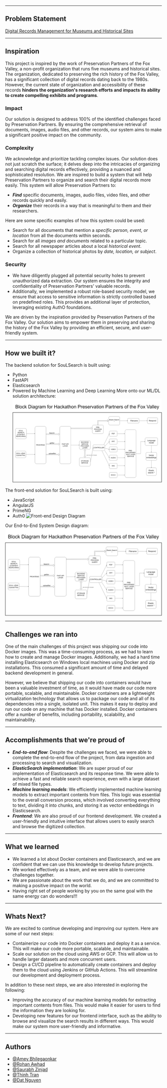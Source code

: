 

<hr>

## Problem Statement
[Digital Records Management for Museums and Historical Sites](https://docs.google.com/document/d/1kqOwkuZZAIePUPsvH6YkLQbFQpEA14E9JVRkMjyZ-Wg/edit#heading=h.crtjgri39oee)

<hr>

## Inspiration

This project is inspired by the work of Preservation Partners of the Fox Valley, a non-profit organization that runs five museums and historical sites. The organization, dedicated to preserving the rich history of the Fox Valley, has a significant collection of digital records dating back to the 1980s. However, the current state of organization and accessibility of these records **hinders the organization's research efforts and impacts its ability to create compelling exhibits and programs**.
### Impact
Our solution is designed to address 100% of the identified challenges faced by Preservation Partners. By ensuring the comprehensive retrieval of documents, images, audio files, and other records, our system aims to make a significant positive impact on the community.
### Complexity
We acknowledge and prioritize tackling complex issues. Our solution does not just scratch the surface; it delves deep into the intricacies of organizing and searching digital records effectively, providing a nuanced and sophisticated resolution.
We are inspired to build a system that will help Preservation Partners to organize and search their digital records more easily. This system will allow Preservation Partners to:
* ***Find*** specific documents, images, audio files, video files, and other records quickly and easily.
* ***Organize*** their records in a way that is meaningful to them and their researchers.

Here are some specific examples of how this system could be used:
* Search for all documents that mention a *specific person, event, or location* from all the documents within seconds.
* Search for all *images and documents* related to a particular topic.
* Search for all newspaper articles about a local *historical event*.
* Organize a collection of historical photos by *date, location, or subject*.
### Security
- We have diligently plugged all potential security holes to prevent unauthorized data extraction. Our system ensures the integrity and confidentiality of Preservation Partners' valuable records.
- Additionally, we implemented a robust role-based security model, we ensure that access to sensitive information is strictly controlled based on predefined roles. This provides an additional layer of protection, leveraging existing AuthO foundations.

We are driven by the inspiration provided by Preservation Partners of the Fox Valley. Our solution aims to empower them in preserving and sharing the history of the Fox Valley by providing an efficient, secure, and user-friendly system.

<hr>

## How we built it?
The backend solution for SouLSearch is built using:
* Python
* FastAPI
* Elasticsearch
* Powered by Machine Learning and Deep Learning
More onto our ML/DL solution architecture:
![End-to-end Design Diagram](data/soul.jpg)

The front-end solution for SouLSearch is built using:
* JavaScript
* AngularJS
* PrimeNG
* Auth0
![Front-end Design Diagram](data/front-end-mod.png)

Our End-to-End System Design diagram:
![End-to-end Design Diagram](data/soul.jpg)

<hr>

## Challenges we ran into
One of the main challenges of this project was shipping our code into Docker images. This was a time-consuming process, as we had to learn how to create and manage Docker images. Additionally, we had a hard time installing Elasticsearch on Windows local machines using Docker and zip installations. This consumed a significant amount of time and delayed backend development in general.

However, we believe that shipping our code into containers would have been a valuable investment of time, as it would have made our code more portable, scalable, and maintainable. Docker containers are a lightweight virtualization technology that allows us to package our code and all of its dependencies into a single, isolated unit. This makes it easy to deploy and run our code on any machine that has Docker installed. Docker containers offer a number of benefits, including portability, scalability, and maintainability.

<hr>

## Accomplishments that we're proud of
* ***End-to-end flow***: Despite the challenges we faced, we were able to complete the end-to-end flow of the project, from data ingestion and processing to search and visualization.
* ***ElasticSearch implementation***: We are super proud of our implementation of Elasticsearch and its response time. We were able to achieve a fast and reliable search experience, even with a large dataset of mixed file types.
* ***Machine learning models***: We efficiently implemented machine learning models to extract important contents from files. This logic was essential to the overall conversion process, which involved converting everything to text, dividing it into chunks, and storing it as vector embeddings in Elasticsearch.
* ***Frontend***: We are also proud of our frontend development. We created a user-friendly and intuitive interface that allows users to easily search and browse the digitized collection.

<hr>

## What we learned
* We learned a lot about Docker containers and Elasticsearch, and we are confident that we can use this knowledge to develop future projects.
* We worked effectively as a team, and we were able to overcome challenges together.
* We are passionate about the work that we do, and we are committed to making a positive impact on the world.
* Having right set of people working by you on the same goal with the same energy can do wonders!!!

<hr>

## Whats Next?
We are excited to continue developing and improving our system. Here are some of our next steps:

* Containerize our code into Docker containers and deploy it as a service. This will make our code more portable, scalable, and maintainable.
* Scale our solution on the cloud using AWS or GCP. This will allow us to handle larger datasets and more concurrent users.
* Design a CI/CD pipeline to automatically create containers and deploy them to the cloud using Jenkins or GitHub Actions. This will streamline our development and deployment process.


In addition to these next steps, we are also interested in exploring the following:

* Improving the accuracy of our machine learning models for extracting important contents from files. This would make it easier for users to find the information they are looking for.
* Developing new features for our frontend interface, such as the ability to browse and visualize the search results in different ways. This would make our system more user-friendly and informative.

<hr>

## Authors

- [@Amey Bhilegaonkar](https://www.linkedin.com/in/amey-bhilegaonkar/)
- [@Rohan Awhad](https://www.linkedin.com/in/rohanawhad/)
- [@Saurabh Zinjad](https://www.linkedin.com/in/saurabhzinjad/)
- [@Thinh Tran](https://www.linkedin.com/in/cong-thinh-tran/)
- [@Dat Nguyen](https://www.linkedin.com/in/dat-nguyen-6b26ab266/)

